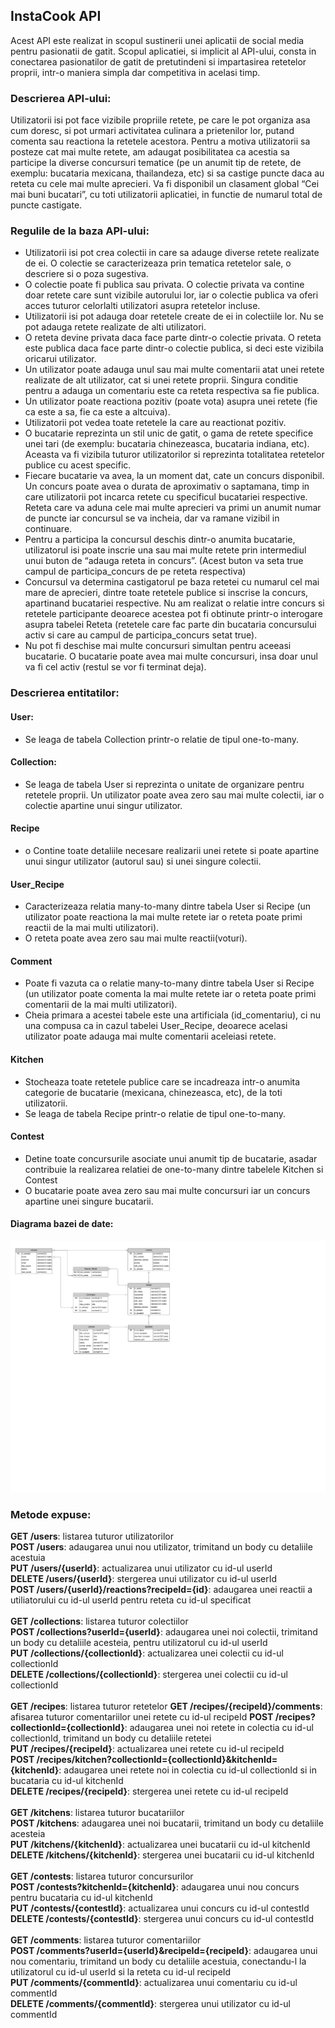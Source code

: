 
## InstaCook API
Acest API este realizat in scopul sustinerii unei aplicatii de social media pentru pasionatii de gatit. 
Scopul aplicatiei, si implicit al API-ului, consta in conectarea pasionatilor de gatit de pretutindeni si impartasirea retetelor proprii, intr-o maniera simpla dar competitiva in acelasi timp.

### Descrierea API-ului:
Utilizatorii isi pot face vizibile propriile retete, pe care le pot organiza asa cum doresc, si pot urmari activitatea culinara a prietenilor lor, putand comenta sau reactiona la retetele acestora. Pentru a motiva utilizatorii sa posteze cat mai multe retete, am adaugat posibilitatea ca acestia sa participe la diverse concursuri tematice (pe un anumit tip de retete, de exemplu: bucataria mexicana, thailandeza, etc) si sa castige puncte daca au reteta cu cele mai multe aprecieri. Va fi disponibil un clasament global “Cei mai buni bucatari”, cu toti utilizatorii aplicatiei, in functie de numarul total de puncte castigate.

### Regulile de la baza API-ului:
- Utilizatorii isi pot crea colectii in care sa adauge diverse retete realizate de ei. O colectie se caracterizeaza prin tematica retetelor sale, o descriere si o poza sugestiva.
- O colectie poate fi publica sau privata. O colectie privata va contine doar retete care sunt vizibile autorului lor, iar o colectie publica va oferi acces tuturor celorlalti utilizatori asupra retetelor incluse.
- Utilizatorii isi pot adauga doar retetele create de ei in colectiile lor. Nu se pot adauga retete realizate de alti utilizatori.
- O reteta devine privata daca face parte dintr-o colectie privata. O reteta este publica daca face parte dintr-o colectie publica, si deci este vizibila oricarui utilizator.
- Un utilizator poate adauga unul sau mai multe comentarii atat unei retete realizate de alt utilizator, cat si unei retete proprii. Singura conditie pentru a adauga un comentariu este ca reteta respectiva sa fie publica.
- Un utilizator poate reactiona pozitiv (poate vota) asupra unei retete (fie ca este a sa, fie ca este a altcuiva).
- Utilizatorii pot vedea toate retetele la care au reactionat pozitiv.
- O bucatarie reprezinta un stil unic de gatit, o gama de retete specifice unei tari (de exemplu: bucataria chinezeasca, bucataria indiana, etc). Aceasta va fi vizibila tuturor utilizatorilor si reprezinta totalitatea retetelor publice cu acest specific.
- Fiecare bucatarie va avea, la un moment dat, cate un concurs disponibil. Un concurs poate avea o durata de aproximativ o saptamana, timp in care utilizatorii pot incarca retete cu specificul bucatariei respective. Reteta care va aduna cele mai multe aprecieri va primi un anumit numar de puncte iar concursul se va incheia, dar va ramane vizibil in continuare.
- Pentru a participa la concursul deschis dintr-o anumita bucatarie, utilizatorul isi poate inscrie una sau mai multe retete prin intermediul unui buton de “adauga reteta in concurs”. (Acest buton va seta true campul de participa_concurs de pe reteta respectiva)
- Concursul va determina castigatorul pe baza retetei cu numarul cel mai mare de aprecieri, dintre toate retetele publice si inscrise la concurs, apartinand bucatariei respective. Nu am realizat o relatie intre concurs si retetele participante deoarece acestea pot fi obtinute printr-o interogare asupra tabelei Reteta (retetele care fac parte din bucataria concursului activ si care au campul de participa_concurs setat true).
- Nu pot fi deschise mai multe concursuri simultan pentru aceeasi bucatarie. O bucatarie poate avea mai multe concursuri, insa doar unul va fi cel activ (restul se vor fi terminat deja).


### Descrierea entitatilor:
#### User:
- Se leaga de tabela Collection printr-o relatie de tipul one-to-many. 

#### Collection:
- Se leaga de tabela User si reprezinta o unitate de organizare pentru retetele proprii. Un utilizator poate avea zero sau mai multe colectii, iar o colectie apartine unui singur utilizator. 

#### Recipe
- o	Contine toate detaliile necesare realizarii unei retete si poate apartine unui singur utilizator (autorul sau) si unei singure colectii.

#### User_Recipe
- Caracterizeaza relatia many-to-many dintre tabela User si Recipe (un utilizator poate reactiona la mai multe retete iar o reteta poate primi reactii de la mai multi utilizatori). 
- O reteta poate avea zero sau mai multe reactii(voturi).

#### Comment 
- Poate fi vazuta ca o relatie many-to-many dintre tabela User si Recipe (un utilizator poate comenta la mai multe retete iar o reteta poate primi comentarii de la mai multi utilizatori). 
- Cheia primara a acestei tabele este una artificiala (id_comentariu), ci nu una compusa ca in cazul tabelei User_Recipe, deoarece acelasi utilizator poate adauga mai multe comentarii aceleiasi retete.

#### Kitchen
- Stocheaza toate retetele publice care se incadreaza intr-o anumita categorie de bucatarie (mexicana, chinezeasca, etc), de la toti utilizatorii.
- Se leaga de tabela Recipe printr-o relatie de tipul one-to-many.

#### Contest
- Detine toate concursurile asociate unui anumit tip de bucatarie, asadar contribuie la realizarea relatiei de one-to-many dintre tabelele Kitchen si Contest 
- O bucatarie poate avea zero sau mai multe concursuri iar un concurs apartine unei singure bucatarii.

#### Diagrama bazei de date:
![DB Diagram](diagrama_JAVA_API.png)

### Metode expuse:

**GET /users**: listarea tuturor utilizatorilor<br/>
**POST /users**: adaugarea unui nou utilizator, trimitand un body cu detaliile acestuia<br/>
**PUT /users/{userId}**: actualizarea unui utilizator cu id-ul userId <br/>
**DELETE /users/{userId}**: stergerea unui utilizator cu id-ul userId <br/>
**POST /users/{userId}/reactions?recipeId={id}**: adaugarea unei reactii a utiliatorului cu id-ul userId pentru reteta cu id-ul specificat<br/>
<br/>
**GET /collections**: listarea tuturor colectiilor <br/>
**POST /collections?userId={userId}**: adaugarea unei noi colectii, trimitand un body cu detaliile acesteia, pentru utilizatorul cu id-ul userId <br/>
**PUT /collections/{collectionId}**: actualizarea unei colectii cu id-ul collectionId <br/>
**DELETE /collections/{collectionId}**: stergerea unei colectii cu id-ul collectionId <br/>
<br/>
**GET /recipes**: listarea tuturor retetelor
**GET /recipes/{recipeId}/comments**: afisarea tuturor comentariilor unei retete cu id-ul recipeId
**POST /recipes?collectionId={collectionId}**: adaugarea unei noi retete in colectia cu id-ul collectionId, trimitand un body cu detaliile retetei<br/>
**PUT /recipes/{recipeId}**: actualizarea unei retete cu id-ul recipeId <br/>
**POST /recipes/kitchen?collectionId={collectionId}&kitchenId={kitchenId}**: adaugarea unei retete noi in colectia cu id-ul collectionId si in bucataria cu id-ul kitchenId <br/>
**DELETE /recipes/{recipeId}**: stergerea unei retete cu id-ul recipeId <br/>
<br/>
**GET /kitchens**: listarea tuturor bucatariilor <br/>
**POST /kitchens**: adaugarea unei noi bucatarii, trimitand un body cu detaliile acesteia<br/>
**PUT /kitchens/{kitchenId}**: actualizarea unei bucatarii cu id-ul kitchenId <br/>
**DELETE /kitchens/{kitchenId}**: stergerea unei bucatarii cu id-ul kitchenId <br/>
<br/>
**GET /contests**: listarea tuturor concursurilor <br/>
**POST /contests?kitchenId={kitchenId}**: adaugarea unui nou concurs pentru bucataria cu id-ul kitchenId <br/>
**PUT /contests/{contestId}**: actualizarea unui concurs cu id-ul contestId <br/>
**DELETE /contests/{contestId}**: stergerea unui concurs cu id-ul contestId <br/>
<br/>
**GET /comments**: listarea tuturor comentariilor <br/>
**POST /comments?userId={userId}&recipeId={recipeId}**: adaugarea unui nou comentariu, trimitand un body cu detaliile acestuia, conectandu-l la utilizatorul cu id-ul userId si la reteta cu id-ul recipeId<br/>
**PUT /comments/{commentId}**: actualizarea unui comentariu cu id-ul commentId <br/>
**DELETE /comments/{commentId}**: stergerea unui utilizator cu id-ul commentId <br/>

